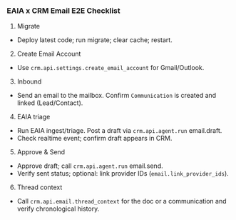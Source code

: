### EAIA x CRM Email E2E Checklist

1) Migrate
- Deploy latest code; run migrate; clear cache; restart.

2) Create Email Account
- Use `crm.api.settings.create_email_account` for Gmail/Outlook.

3) Inbound
- Send an email to the mailbox. Confirm `Communication` is created and linked (Lead/Contact).

4) EAIA triage
- Run EAIA ingest/triage. Post a draft via `crm.api.agent.run` email.draft.
- Check realtime event; confirm draft appears in CRM.

5) Approve & Send
- Approve draft; call `crm.api.agent.run` email.send.
- Verify sent status; optional: link provider IDs (`email.link_provider_ids`).

6) Thread context
- Call `crm.api.email.thread_context` for the doc or a communication and verify chronological history.



